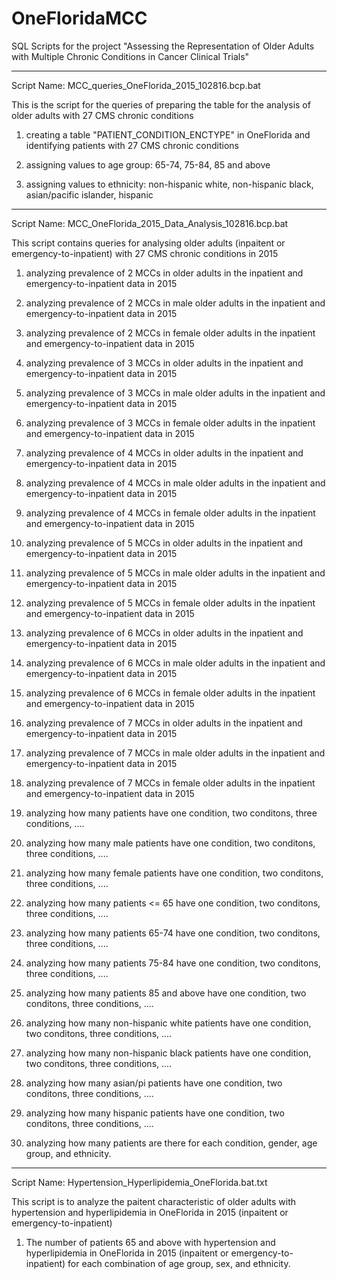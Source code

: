 # OneFloridaMCC
SQL Scripts for the project "Assessing the Representation of Older Adults with Multiple Chronic Conditions in Cancer Clinical Trials"

------------
Script Name: MCC_queries_OneFlorida_2015_102816.bcp.bat

This is the script for the queries of preparing the table for the analysis of older adults with 27 CMS chronic conditions 

1) creating a table "PATIENT_CONDITION_ENCTYPE" in OneFlorida and identifying patients with 27 CMS chronic conditions 

2) assigning values to age group: 65-74, 75-84, 85 and above

3) assigning values to ethnicity: non-hispanic white, non-hispanic black, asian/pacific islander, hispanic

-------------
Script Name: MCC_OneFlorida_2015_Data_Analysis_102816.bcp.bat

This script contains queries for analysing older adults (inpaitent or emergency-to-inpatient) with 27 CMS chronic conditions in 2015

1) analyzing prevalence of 2 MCCs in older adults in the inpatient and emergency-to-inpatient data in 2015

2) analyzing prevalence of 2 MCCs in male older adults in the inpatient and emergency-to-inpatient data in 2015

3) analyzing prevalence of 2 MCCs in female older adults in the inpatient and emergency-to-inpatient data in 2015

4) analyzing prevalence of 3 MCCs in older adults in the inpatient and emergency-to-inpatient data in 2015

5) analyzing prevalence of 3 MCCs in male older adults in the inpatient and emergency-to-inpatient data in 2015

6) analyzing prevalence of 3 MCCs in female older adults in the inpatient and emergency-to-inpatient data in 2015

7) analyzing prevalence of 4 MCCs in older adults in the inpatient and emergency-to-inpatient data in 2015

8) analyzing prevalence of 4 MCCs in male older adults in the inpatient and emergency-to-inpatient data in 2015

9) analyzing prevalence of 4 MCCs in female older adults in the inpatient and emergency-to-inpatient data in 2015

10) analyzing prevalence of 5 MCCs in older adults in the inpatient and emergency-to-inpatient data in 2015

11) analyzing prevalence of 5 MCCs in male older adults in the inpatient and emergency-to-inpatient data in 2015

12) analyzing prevalence of 5 MCCs in female older adults in the inpatient and emergency-to-inpatient data in 2015

13) analyzing prevalence of 6 MCCs in older adults in the inpatient and emergency-to-inpatient data in 2015

14) analyzing prevalence of 6 MCCs in male older adults in the inpatient and emergency-to-inpatient data in 2015

15) analyzing prevalence of 6 MCCs in female older adults in the inpatient and emergency-to-inpatient data in 2015

16) analyzing prevalence of 7 MCCs in older adults in the inpatient and emergency-to-inpatient data in 2015

17) analyzing prevalence of 7 MCCs in male older adults in the inpatient and emergency-to-inpatient data in 2015

18) analyzing prevalence of 7 MCCs in female older adults in the inpatient and emergency-to-inpatient data in 2015

19) analyzing how many patients have one condition, two conditons, three conditions, ....

20) analyzing how many male patients have one condition, two conditons, three conditions, ....

21) analyzing how many female patients have one condition, two conditons, three conditions, ....

22) analyzing how many patients <= 65 have one condition, two conditons, three conditions, ....

23) analyzing how many patients 65-74 have one condition, two conditons, three conditions, ....

24) analyzing how many patients 75-84 have one condition, two conditons, three conditions, ....

25) analyzing how many patients 85 and above have one condition, two conditons, three conditions, ....

26) analyzing how many non-hispanic white patients have one condition, two conditons, three conditions, ....

27) analyzing how many non-hispanic black patients have one condition, two conditons, three conditions, ....

28) analyzing how many asian/pi patients have one condition, two conditons, three conditions, ....

28) analyzing how many hispanic patients have one condition, two conditons, three conditions, ....

29) analyzing how many patients are there for each condition, gender, age group, and ethnicity.

----------
Script Name: Hypertension_Hyperlipidemia_OneFlorida.bat.txt

This script is to analyze the paitent characteristic of older adults with hypertension and hyperlipidemia in OneFlorida in 2015 (inpaitent or emergency-to-inpatient)

1) The number of patients 65 and above with hypertension and hyperlipidemia in OneFlorida in 2015 (inpaitent or emergency-to-inpatient) for each combination of age group, sex, and ethnicity.






